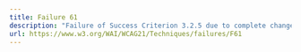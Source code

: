 ```yaml
---
title: Failure 61
description: "Failure of Success Criterion 3.2.5 due to complete change of main content through an automatic update that the user cannot disable from within the content"
url: https://www.w3.org/WAI/WCAG21/Techniques/failures/F61
---
```

